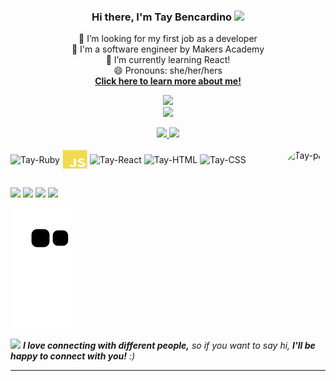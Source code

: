 <div align="center">

  ### Hi there, I'm Tay Bencardino <img src="https://media.giphy.com/media/mGcNjsfWAjY5AEZNw6/giphy.gif" width="50">

  👀 I’m looking for my first job as a developer <br>
  🎯 I'm a software engineer by Makers Academy <br>
  🌱 I’m currently learning React!<br>
  😄 Pronouns: she/her/hers<br>
  <b><a href="https://github.com/taybenca/CV">Click here to learn more about me!</a></b>
  
<img height="20em" src="https://img.shields.io/github/followers/taybenca.svg?style=social&label=Follow&maxAge=2592000"><br>
 <img height="20em" src="https://gpvc.arturio.dev/taybenca">
</div>

<div align="center">
  <a href="https://github.com/taybenca">
  <img height="150em" src="https://github-readme-stats.vercel.app/api?username=taybenca&show_icons=true&theme=dracula&include_all_commits=true&count_private=true"/>
  <img height="150em" src="https://github-readme-stats.vercel.app/api/top-langs/?username=taybenca&layout=compact&langs_count=7&theme=dracula"/>
  </a>
</div>
  
 <div style="display: inline_block"><br>
  <img align="center" alt="Tay-Ruby" height="30" width="40" src="https://cdn.jsdelivr.net/gh/devicons/devicon/icons/ruby/ruby-original.svg">
  <img align="center" alt="Tay-Js" height="30" width="40" src="https://raw.githubusercontent.com/devicons/devicon/master/icons/javascript/javascript-plain.svg">
  <img align="center" alt ="Tay-React" height="30" width="40" src="https://cdn.jsdelivr.net/gh/devicons/devicon/icons/react/react-original.svg">
  <img align="center" alt="Tay-HTML" height="30" width="40" src="https://cdn.jsdelivr.net/gh/devicons/devicon/icons/html5/html5-original.svg">
  <img align="center" alt="Tay-CSS" height="30" width="40"  src="https://cdn.jsdelivr.net/gh/devicons/devicon/icons/css3/css3-original.svg" />

   
  <img align="right" alt="Tay-pic" height="150" style="border-radius:50px;" src="https://picrew.me/shareImg/org/202205/338224_5VqwCREA.png">
</div>
  
 ##
  
<div>
  <a href="https://medium.com/@tayannebencardino" target="_blank"><img src="https://img.shields.io/badge/Medium-12100E?style=for-the-badge&logo=medium&logoColor=white" target="_blank"></a>
 	<a href="https://www.linkedin.com/in/tayannebencardino/" target="_blank"><img src="https://img.shields.io/badge/LinkedIn-0077B5?style=for-the-badge&logo=linkedin&logoColor=white" target="_blank"></a>
  <a href="https://www.codewars.com/users/taybenca" target="_blank"><img src="https://img.shields.io/badge/Codewars-B1361E?style=for-the-badge&logo=Codewars&logoColor=white" target="_blank"></a>
  <a href="https://exercism.org/profiles/taybenca" targer="_blank"><img src="https://img.shields.io/badge/Exercism-009CAB?style=for-the-badge&logo=exercism&logoColor=white"></a>
</div>
 
  ![Snake animation](https://github.com/taybenca/taybenca/blob/output/github-contribution-grid-snake.svg)
  
 <img src="https://media.giphy.com/media/LnQjpWaON8nhr21vNW/giphy.gif" width="60"> <em><b>I love connecting with different people,</b> so if you want to say hi,  <b>I'll be happy to connect with you!</b> :)</em>
 
 ---
